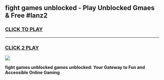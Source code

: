 
## fight games unblocked - Play Unblocked Gmaes & Free #lanz2
<h3>
<a href="https://news.freeplayer.one?title=fight_games_unblocked&ref=24F">CLICK TO PLAY</a></h3>
<hr>

<h3>
<a href="https://news.freeplayer.one?title=fight_games_unblocked&ref=24F">CLICK 2 PLAY</a>
  
</h3>

<a href="https://news.freeplayer.one?title=fight_games_unblocked&ref=24F/"><img src="https://clearcache.store/games.png"></a>


**fight games unblocked games unblocked: Your Gateway to Fun and Accessible Online Gaming**
